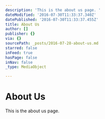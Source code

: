 ```yaml
---
description: 'This is the about us page. '
dateModified: '2016-07-30T11:33:37.340Z'
datePublished: '2016-07-30T11:33:37.455Z'
title: About Us
author: []
publisher: {}
via: {}
sourcePath: _posts/2016-07-28-about-us.md
starred: false
inFeed: true
hasPage: false
inNav: false
_type: MediaObject

---
```

# About Us

This is the about us page.